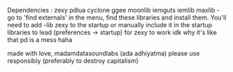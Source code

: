 Dependencies : zexy pdlua cyclone ggee moonlib iemguts iemlib maxlib - go to 'find externals' in the menu, find these libraries and install them. You'll need to add -lib zexy to the startup or manually include it in the startup libraries to lead (preferences -> startup) for zexy to work idk why it's like that pd is a mess haha

made with love, madamdatasoundlabs (ada adhiyatma) 
please use responsibly (preferably to destroy capitalism) 
